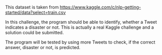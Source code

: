 This dataset is taken from https://www.kaggle.com/c/nlp-getting-started/data?select=train.csv

In this challenge, the program should be able to identify, whether a Tweet indicates a disaster or not.
This is actually a real Kaggle challenge and a solution could be submitted.

The program will be tested by using more Tweets to check, if the correct answer, disaster or not, is predicted.